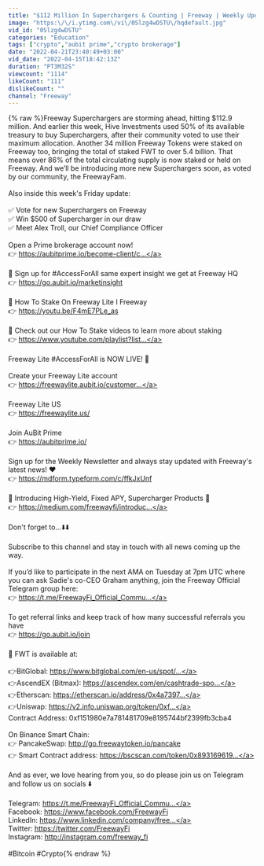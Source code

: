 ```yaml
---
title: "$112 Million In Superchargers & Counting | Freeway | Weekly Update E79"
image: "https:\/\/i.ytimg.com\/vi\/0Slzg4wDSTU\/hqdefault.jpg"
vid_id: "0Slzg4wDSTU"
categories: "Education"
tags: ["crypto","aubit prime","crypto brokerage"]
date: "2022-04-21T23:40:49+03:00"
vid_date: "2022-04-15T18:42:13Z"
duration: "PT3M32S"
viewcount: "1114"
likeCount: "111"
dislikeCount: ""
channel: "Freeway"
---
```

{% raw %}Freeway Superchargers are storming ahead, hitting $112.9 million. And earlier this week, Hive Investments used 50% of its available treasury to buy Superchargers, after their community voted to use their maximum allocation. Another 34 million Freeway Tokens were staked on Freeway too, bringing the total of staked FWT to over 5.4 billion. That means over 86% of the total circulating supply is now staked or held on Freeway. And we’ll be introducing more new Superchargers soon, as voted by our community, the FreewayFam.<br /><br />Also inside this week's Friday update:<br /><br />✅ Vote for new Superchargers on Freeway<br />✅ Win $500 of Supercharger in our draw<br />✅ Meet Alex Troll, our Chief Compliance Officer<br /><br />Open a Prime brokerage account now!<br />👉 <a rel="nofollow" target="blank" href="https://aubitprime.io/become-client/c...">https://aubitprime.io/become-client/c...</a> <br /><br />📰 Sign up for #AccessForAll same expert insight we get at Freeway HQ<br />👉 <a rel="nofollow" target="blank" href="https://go.aubit.io/marketinsight">https://go.aubit.io/marketinsight</a> <br /><br />🎥 How To Stake On Freeway Lite I Freeway<br />👉 <a rel="nofollow" target="blank" href="https://youtu.be/F4mE7PLe_as">https://youtu.be/F4mE7PLe_as</a> <br /><br />🎥 Check out our How To Stake videos to learn more about staking<br />👉 <a rel="nofollow" target="blank" href="https://www.youtube.com/playlist?list...">https://www.youtube.com/playlist?list...</a> <br /><br />Freeway Lite #AccessForAll is NOW LIVE! 🚀<br /><br />Create your Freeway Lite account<br />👉 <a rel="nofollow" target="blank" href="https://freewaylite.aubit.io/customer...">https://freewaylite.aubit.io/customer...</a> <br /><br />Freeway Lite US<br />👉 <a rel="nofollow" target="blank" href="https://freewaylite.us/">https://freewaylite.us/</a>  <br /><br />Join AuBit Prime<br />👉 <a rel="nofollow" target="blank" href="https://aubitprime.io/">https://aubitprime.io/</a> <br /><br />Sign up for the Weekly Newsletter and always stay updated with Freeway's latest news! ❤️<br /> 👉 <a rel="nofollow" target="blank" href="https://mdform.typeform.com/c/ffkJxUnf">https://mdform.typeform.com/c/ffkJxUnf</a> <br /> <br />🌟 Introducing High-Yield, Fixed APY, Supercharger Products 🌟<br />👉 <a rel="nofollow" target="blank" href="https://medium.com/freewayfi/introduc...">https://medium.com/freewayfi/introduc...</a><br /><br />Don't forget to...⬇️⬇️<br /><br />Subscribe to this channel and stay in touch with all news coming up the way.<br /><br />If you’d like to participate in the next AMA on Tuesday at 7pm UTC where you can ask Sadie's co-CEO Graham anything, join the Freeway Official Telegram group here:<br />👉 <a rel="nofollow" target="blank" href="https://t.me/FreewayFi_Official_Commu...">https://t.me/FreewayFi_Official_Commu...</a> <br /><br />To get referral links and keep track of how many successful referrals you have<br />👉 <a rel="nofollow" target="blank" href="https://go.aubit.io/join">https://go.aubit.io/join</a> <br /><br />🏦 FWT is available at:<br /><br />👉BitGlobal: <a rel="nofollow" target="blank" href="https://www.bitglobal.com/en-us/spot/...">https://www.bitglobal.com/en-us/spot/...</a>  <br />👉AscendEX (Bitmax): <a rel="nofollow" target="blank" href="https://ascendex.com/en/cashtrade-spo...">https://ascendex.com/en/cashtrade-spo...</a>  <br />👉Etherscan: <a rel="nofollow" target="blank" href="https://etherscan.io/address/0x4a7397...">https://etherscan.io/address/0x4a7397...</a> <br />👉Uniswap: <a rel="nofollow" target="blank" href="https://v2.info.uniswap.org/token/0xf...">https://v2.info.uniswap.org/token/0xf...</a>  <br />Contract Address: 0xf151980e7a781481709e8195744bf2399fb3cba4 <br /><br />On Binance Smart Chain:<br />👉 PancakeSwap: <a rel="nofollow" target="blank" href="http://go.freewaytoken.io/pancake">http://go.freewaytoken.io/pancake</a>  <br />👉 Smart Contract address: <a rel="nofollow" target="blank" href="https://bscscan.com/token/0x893169619...">https://bscscan.com/token/0x893169619...</a>  <br /><br />And as ever, we love hearing from you, so do please join us on Telegram and follow us on socials ⬇️<br /><br />Telegram: <a rel="nofollow" target="blank" href="https://t.me/FreewayFi_Official_Commu...">https://t.me/FreewayFi_Official_Commu...</a>   <br />Facebook: <a rel="nofollow" target="blank" href="https://www.facebook.com/FreewayFi">https://www.facebook.com/FreewayFi</a>    <br />LinkedIn: <a rel="nofollow" target="blank" href="https://www.linkedin.com/company/free...">https://www.linkedin.com/company/free...</a>   <br />Twitter: <a rel="nofollow" target="blank" href="https://twitter.com/FreewayFi">https://twitter.com/FreewayFi</a>    <br />Instagram: <a rel="nofollow" target="blank" href="http://instagram.com/freeway_fi">http://instagram.com/freeway_fi</a> <br /><br />#Bitcoin #Crypto{% endraw %}
